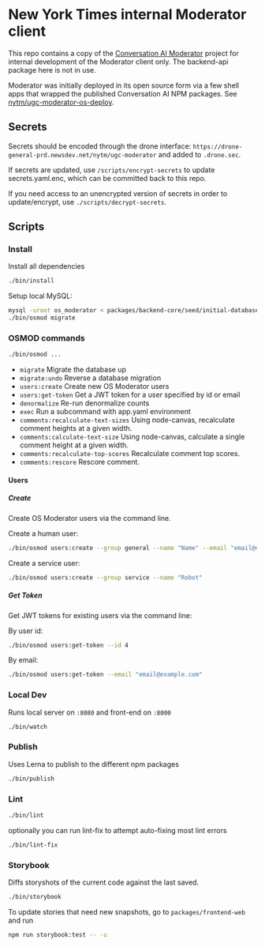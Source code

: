 # New York Times internal Moderator client

This repo contains a copy of the [Conversation AI Moderator](https://github.com/conversationai/conversationai-moderator) project for internal development of the Moderator client only. The backend-api package here is not in use.

Moderator was initially deployed in its open source form via a few shell apps that wrapped the published Conversation AI NPM packages. See [nytm/ugc-moderator-os-deploy](https://github.com/nytm/ugc-moderator-os-deploy).

## Secrets
Secrets should be encoded through the drone interface: `https://drone-general-prd.newsdev.net/nytm/ugc-moderator` and added to `.drone.sec`.

If secrets are updated, use `/scripts/encrypt-secrets` to update secrets.yaml.enc, which can be committed back to this repo.

If you need access to an unencrypted version of secrets in order to update/encrypt, use `./scripts/decrypt-secrets`.


## Scripts

### Install

Install all dependencies

```bash
./bin/install
```

Setup local MySQL:

```bash
mysql -uroot os_moderator < packages/backend-core/seed/initial-database.sql 
./bin/osmod migrate
```


### OSMOD commands

```bash
./bin/osmod ...
```

* `migrate`                          Migrate the database up
* `migrate:undo`                     Reverse a database migration
* `users:create`                     Create new OS Moderator users
* `users:get-token`                  Get a JWT token for a user specified by id or email
* `denormalize`                      Re-run denormalize counts
* `exec`                             Run a subcommand with app.yaml environment
* `comments:recalculate-text-sizes`  Using node-canvas, recalculate comment heights at a given width.
* `comments:calculate-text-size`     Using node-canvas, calculate a single comment height at a given width.
* `comments:recalculate-top-scores`  Recalculate comment top scores.
* `comments:rescore`                 Rescore comment.

#### Users

##### Create

Create OS Moderator users via the command line.

Create a human user:

```bash
./bin/osmod users:create --group general --name "Name" --email "email@example.com"
```

Create a service user:

```bash
./bin/osmod users:create --group service --name "Robot"
```

##### Get Token

Get JWT tokens for existing users via the command line:

By user id:

```bash
./bin/osmod users:get-token --id 4
```

By email:

```bash
./bin/osmod users:get-token --email "email@example.com"
```

### Local Dev

Runs local server on `:8080` and front-end on `:8000`

```bash
./bin/watch
```

### Publish

Uses Lerna to publish to the different npm packages

```bash
./bin/publish
```

### Lint

```bash
./bin/lint
```

optionally you can run lint-fix to attempt auto-fixing most lint errors


```bash
./bin/lint-fix
```

### Storybook

Diffs storyshots of the current code against the last saved.

```bash
./bin/storybook
```

To update stories that need new snapshots, go to `packages/frontend-web` and run

```bash
npm run storybook:test -- -u
```
